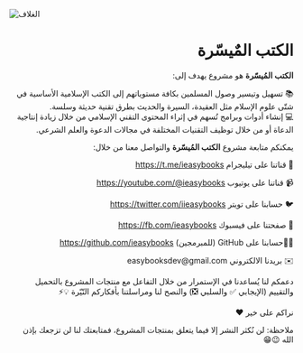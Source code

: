 ![الغلاف](https://user-images.githubusercontent.com/7662492/229292091-6b465fe7-93e9-4a04-9f49-5e5c26a8aa9b.png)

<div dir="rtl">
  <h1>الكتب المٌيسّرة</h1>

  <p><strong>الكتب المُيسّرة</strong> هو مشروع يهدف إلى:</p>
  <p>📚 تسهيل وتيسير وصول المسلمين بكافة مستوياتهم إلى الكتب الإسلامية الأساسية في شتّى علوم الإسلام مثل العقيدة، السيرة والحديث بطرق تقنية حديثة وسلسة.<br>💻 إنشاء أدوات وبرامج تُسهم في إثراء المحتوى التقني الإسلامي من خلال زيادة إنتاجية الدعاة أو من خلال توظيف التقنيات المختلفة في مجالات الدعوة والعلم الشرعي.</p>

  <p>يمكنكم متابعة مشروع <strong>الكتب المُيسّرة</strong> والتواصل معنا من خلال:</p>

  <p>💬 قناتنا على تيليجرام
  <a href="https://t.me/ieasybooks">https://t.me/ieasybooks</a></p>

  <p>📹 قناتنا على يوتيوب
  <a href="https://youtube.com/@ieasybooks">https://youtube.com/@ieasybooks</a></p>

  <p>🐦 حسابنا على تويتر
  <a href="https://twitter.com/iieasybooks">https://twitter.com/iieasybooks</a></p>

  <p>📜 صفحتنا على فيسبوك
  <a href="https://fb.com/ieasybooks">https://fb.com/ieasybooks</a></p>

  <p>👨‍💻حسابنا على GitHub (للمبرمجين)
  <a href="https://github.com/ieasybooks">https://github.com/ieasybooks</a></p>

  <p>✉️ بريدنا الالكتروني
  easybooksdev@gmail.com</p>

  <p>دعمكم لنا يُساعدنا في الإستمرار من خلال التفاعل مع منتجات المشروع بالتحميل والتقييم (الإيجابي ✅ والسلبي ❎) والنصح لنا ومراسلتنا بأفكاركم النّيّرة 💡⚡️</p>

  <p>نراكم على خير ❤️</p>

  <p>ملاحظة: لن نُكثر النشر إلا فيما يتعلق بمنتجات المشروع، فمتابعتك لنا لن تزجعك بإذن الله 😉😁</p>
</div>
